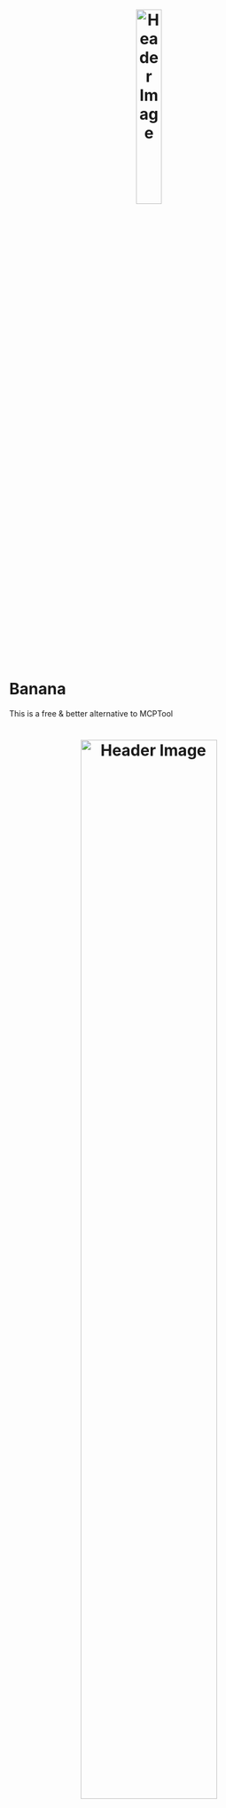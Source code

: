 <h1 align="center">
  <img src="https://r2.e-z.host/049cab41-5ed3-4a5c-a42f-5b83b721f333/re5pq23l.png" alt="Header Image" style="width:30%; max-width:600px;"/>
</h1>


# Banana
This is a free & better alternative to MCPTool
<h1 align="center">
  <img src="https://r2.e-z.host/049cab41-5ed3-4a5c-a42f-5b83b721f333/kdxmmjdd.png" alt="Header Image" style="width:70%; max-width:600px;"/>
</h1>

# Features
## Commands
[server] - Usage: server <address>
[uuid] - Usage: uuid <ign>
[clear] - Clears the screen
[update] - Re-Initializes banana
[rcon] - Usage: rcon <server> <password>
[brutrcon] - Usage: brutrcon <server> <file>
[fuzz] - Usage: fuzz <website> <file>


## Credits
- Made by @x5ten on discord
